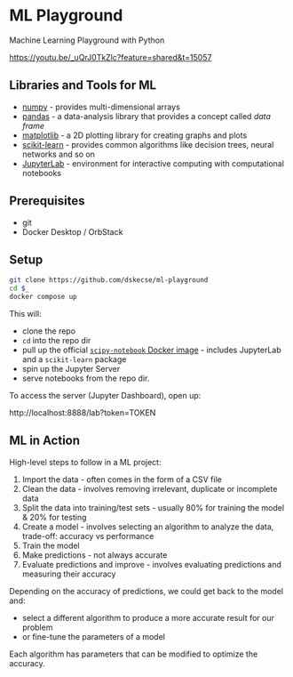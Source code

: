 # ML Playground

Machine Learning Playground with Python

https://youtu.be/_uQrJ0TkZlc?feature=shared&t=15057

## Libraries and Tools for ML

* [numpy](https://numpy.org/) - provides multi-dimensional arrays
* [pandas](https://pandas.pydata.org/) - a data-analysis library that provides a concept called *data frame*
* [matplotlib](https://matplotlib.org/) - a 2D plotting library for creating graphs and plots
* [scikit-learn](https://scikit-learn.org/stable/) - provides common algorithms like decision trees, neural networks and so on
* [JupyterLab](https://jupyterlab.readthedocs.io/en/stable/index.html) - environment for interactive computing with computational notebooks

## Prerequisites

* git
* Docker Desktop / OrbStack

## Setup

```sh
git clone https://github.com/dskecse/ml-playground
cd $_
docker compose up
```

This will:

* clone the repo
* `cd` into the repo dir
* pull up the official [`scipy-notebook` Docker image](https://quay.io/repository/jupyter/scipy-notebook?tab=tags) - includes JupyterLab and a `scikit-learn` package
* spin up the Jupyter Server
* serve notebooks from the repo dir.

To access the server (Jupyter Dashboard), open up:

http://localhost:8888/lab?token=TOKEN

## ML in Action

High-level steps to follow in a ML project:

1. Import the data - often comes in the form of a CSV file
2. Clean the data - involves removing irrelevant, duplicate or incomplete data
3. Split the data into training/test sets - usually 80% for training the model & 20% for testing
4. Create a model - involves selecting an algorithm to analyze the data, trade-off: accuracy vs performance
5. Train the model
6. Make predictions - not always accurate
7. Evaluate predictions and improve - involves evaluating predictions and measuring their accuracy

Depending on the accuracy of predictions, we could get back to the model and:

* select a different algorithm to produce a more accurate result for our problem
* or fine-tune the parameters of a model

Each algorithm has parameters that can be modified to optimize the accuracy.
